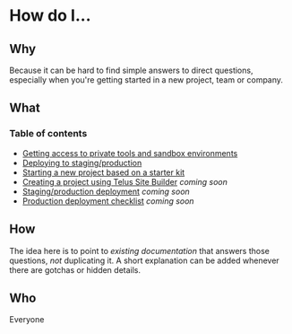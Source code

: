 # How do I...

## Why

Because it can be hard to find simple answers to direct questions, especially when you're getting started in a new project, team or company.

## What

### Table of contents

- [Getting access to private tools and sandbox environments](getting-access.md)
- [Deploying to staging/production](deploying.md)
- [Starting a new project based on a starter kit](../development/starter-kits.md)
- [Creating a project using Telus Site Builder](#) _coming soon_
- [Staging/production deployment](#) _coming soon_
- [Production deployment checklist](#) _coming soon_

## How

The idea here is to point to _existing documentation_ that answers those questions, _not_ duplicating it. A short explanation can be added whenever there are gotchas or hidden details.

## Who

Everyone
